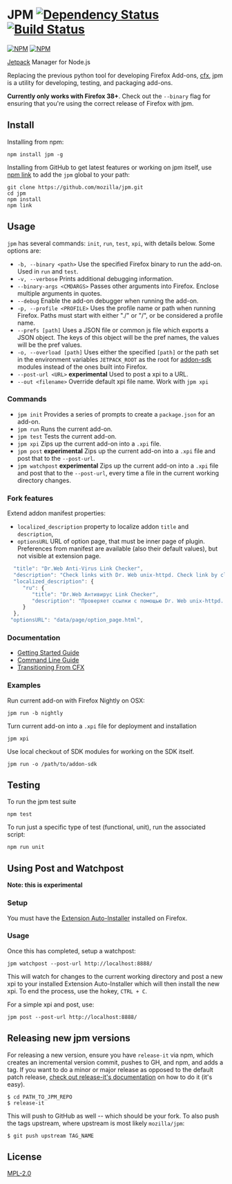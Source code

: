 JPM [![Dependency Status](https://david-dm.org/mozilla/jpm.png)](https://david-dm.org/mozilla/jpm) [![Build Status](https://travis-ci.org/mozilla/jpm.png)](https://travis-ci.org/mozilla/jpm)
===

[![NPM](https://nodei.co/npm/jpm.png?stars&downloads)](https://nodei.co/npm/jpm/)
[![NPM](https://nodei.co/npm-dl/jpm.png)](https://nodei.co/npm/jpm)

[Jetpack](https://wiki.mozilla.org/Jetpack) Manager for Node.js

Replacing the previous python tool for developing Firefox Add-ons, [cfx](https://developer.mozilla.org/en-US/Add-ons/SDK/Tools/cfx), jpm is a utility for developing, testing, and packaging add-ons.

**Currently only works with Firefox 38+**. Check out the `--binary` flag for ensuring that you're using the correct release of Firefox with jpm.

## Install

Installing from npm:

```
npm install jpm -g
```

Installing from GitHub to get latest features or working on jpm itself, use [npm link](https://www.npmjs.org/doc/cli/npm-link.html) to add the `jpm` global to your path:

```
git clone https://github.com/mozilla/jpm.git
cd jpm
npm install
npm link
```

## Usage

`jpm` has several commands: `init`, `run`, `test`, `xpi`, with details below. Some options are:

* `-b, --binary <path>` Use the specified Firefox binary to run the add-on. Used in `run` and `test`.
* `-v, --verbose` Prints additional debugging information.
* `--binary-args <CMDARGS>` Passes other arguments into Firefox. Enclose multiple arguments in quotes.
* `--debug` Enable the add-on debugger when running the add-on.
* `-p, --profile <PROFILE>` Uses the profile name or path when running Firefox. Paths must start with either "./" or "/", or be considered a profile name.
* `--prefs [path]` Uses a JSON file or common js file which exports a JSON object.  The keys of this object will be the pref names, the values will be the pref values.
* `-o, --overload [path]` Uses either the specified `[path]` or the path set in the environment variables `JETPACK_ROOT` as the root for [addon-sdk](https://github.com/mozilla/addon-sdk) modules instead of the ones built into Firefox.
* `--post-url <URL>` **experimental** Used to post a xpi to a URL.
* `--out <filename>` Override default xpi file name. Work with `jpm xpi` 

### Commands

* `jpm init` Provides a series of prompts to create a `package.json` for an add-on.
* `jpm run` Runs the current add-on.
* `jpm test` Tests the current add-on.
* `jpm xpi` Zips up the current add-on into a `.xpi` file.
* `jpm post` **experimental** Zips up the current add-on into a `.xpi` file and post that to the `--post-url`.
* `jpm watchpost` **experimental** Zips up the current add-on into a `.xpi` file and post that to the `--post-url`,
  every time a file in the current working directory changes.

### Fork features
Extend addon manifest properties:
* `localized_description` property to localize addon `title` and `description`,
* `optionsURL` URL of option page, that must be inner page of plugin. Preferences from manifest are available (also their default values), but not visible at extension page.

```js
  "title": "Dr.Web Anti-Virus Link Checker",
  "description": "Check links with Dr. Web unix-httpd. Check link by click at context menu. Check page before navigation. Filtering search engine results page from non recommended results.",
  "localized_description": {
     "ru": {
        "title": "Dr.Web Антивирус Link Checker",
        "description": "Проверяет ссылки с помощью Dr. Web unix-httpd. Проверяет ссылки из контекстного меню. Проверяет страницы перед переходом. Фильтрует результаты поисковой выдачи от подозрительных сайтов."
     }
  },
 "optionsURL": "data/page/option_page.html",
```

### Documentation

* [Getting Started Guide](https://developer.mozilla.org/en-US/Add-ons/SDK/Tutorials/Getting_Started_%28jpm%29)
* [Command Line Guide](https://developer.mozilla.org/en-US/Add-ons/SDK/Tools/jpm)
* [Transitioning From CFX](https://developer.mozilla.org/en-US/Add-ons/SDK/Tools/cfx_to_jpm)

### Examples

Run current add-on with Firefox Nightly on OSX:

    jpm run -b nightly

Turn current add-on into a `.xpi` file for deployment and installation

    jpm xpi

Use local checkout of SDK modules for working on the SDK itself.

    jpm run -o /path/to/addon-sdk


## Testing

To run the jpm test suite

    npm test

To run just a specific type of test (functional, unit), run the associated script:

    npm run unit

## Using Post and Watchpost

**Note: this is experimental**

### Setup

You must have the [Extension Auto-Installer](https://addons.mozilla.org/en-US/firefox/addon/autoinstaller/)
installed on Firefox.

### Usage

Once this has completed, setup a watchpost:

    jpm watchpost --post-url http://localhost:8888/

This will watch for changes to the current working directory and post a new xpi to your installed
Extension Auto-Installer which will then install the new xpi.  To end the process, use the hokey, `CTRL + C`.

For a simple xpi and post, use:

    jpm post --post-url http://localhost:8888/

## Releasing new jpm versions

For releasing a new version, ensure you have `release-it` via npm, which creates an incremental version commit, pushes to GH, and npm, and adds a tag. If you want to do a minor or major release as opposed to the default patch release, [check out release-it's documentation](https://github.com/webpro/release-it#usage-examples) on how to do it (it's easy).

```
$ cd PATH_TO_JPM_REPO
$ release-it
```

This will push to GitHub as well -- which should be your fork. To also push the tags upstream, where upstream is most likely `mozilla/jpm`:

```
$ git push upstream TAG_NAME
```

## License

[MPL-2.0](https://mozilla.org/MPL/2.0/)
